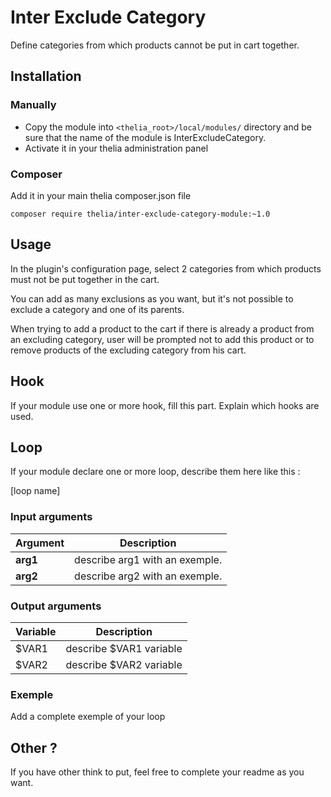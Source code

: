 # Inter Exclude Category

Define categories from which products cannot be put in cart together.

## Installation

### Manually

* Copy the module into ```<thelia_root>/local/modules/``` directory and be sure that the name of the module is InterExcludeCategory.
* Activate it in your thelia administration panel

### Composer

Add it in your main thelia composer.json file

```
composer require thelia/inter-exclude-category-module:~1.0
```

## Usage

In the plugin's configuration page, select 2 categories from which products must not be put together in the cart.

You can add as many exclusions as you want, but it's not possible to exclude a category and one of its parents.

When trying to add a product to the cart if there is already a product from an excluding category, user will be prompted not to add this product or to remove products of the excluding category from his cart.

## Hook

If your module use one or more hook, fill this part. Explain which hooks are used.


## Loop

If your module declare one or more loop, describe them here like this :

[loop name]

### Input arguments

|Argument |Description |
|---      |--- |
|**arg1** | describe arg1 with an exemple. |
|**arg2** | describe arg2 with an exemple. |

### Output arguments

|Variable   |Description |
|---        |--- |
|$VAR1    | describe $VAR1 variable |
|$VAR2    | describe $VAR2 variable |

### Exemple

Add a complete exemple of your loop

## Other ?

If you have other think to put, feel free to complete your readme as you want.
